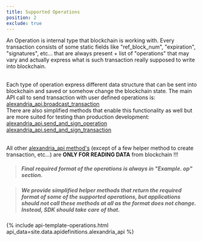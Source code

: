 ```yaml
---
title: Supported Operations
position: 2
exclude: true
---
```


An Operation is internal type that blockchain is working with. Every transaction consists of some static fields like "ref_block_num",
 "expiration", "signatures", etc... that are always present + list of "operations" that may vary and actually express what is such transaction really supposed to write into blockchain.<br><br>
 
Each type of operation express different data structure that can be sent into blockchain and saved or somehow change the blockchain state. The main API call to send transaction with user defined operations is: 
[alexandria_api.broadcast_transaction](/apidefinitions/#alexandria_api.broadcast_transaction)<br>
There are also simplified methods that enable this functionality as well but are more suited for testing than production development:<br>
[alexandria_api.send_and_sign_operation](/apidefinitions/#alexandria_api.send_and_sign_operation)<br>
[alexandria_api.send_and_sign_transaction](/apidefinitions/#alexandria_api.send_and_sign_transaction)<br><br>

All other [alexandria_api method's](/apidefinitions/#alexandria_api/) (except of a few helper method to create transaction, etc...) are <b>ONLY FOR READING DATA</b> from blockchain !!!


<blockquote class="success">
    <h5>Final required format of the operations is always in "Example. op" section.</h5>
</blockquote> 

<blockquote class="warning">
    <h5>We provide simplified helper methods that return the required format of some of the supported operations, but applications should not call these methods at all as the format does not change. Instead, SDK should take care of that.</h5>
</blockquote> 

{% include api-template-operations.html api_data=site.data.apidefinitions.alexandria_api %}
